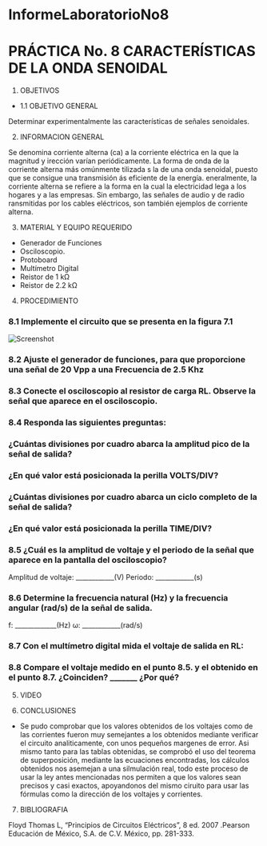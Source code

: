 InformeLaboratorioNo8
==========================
# PRÁCTICA No. 8 CARACTERÍSTICAS DE LA ONDA SENOIDAL
1. OBJETIVOS
* 1.1 OBJETIVO GENERAL

Determinar experimentalmente las características de señales senoidales.

2. INFORMACION GENERAL 

Se denomina corriente alterna (ca) a la corriente eléctrica en la que la magnitud y irección varían periódicamente. La forma de onda de la corriente alterna más omúnmente tilizada s la de una onda senoidal, puesto que se consigue una transmisión ás eficiente de la energía. eneralmente, la corriente alterna se refiere a la forma en la cual la electricidad lega a los hogares y a las empresas. Sin embargo, las señales de audio y de radio ransmitidas por los cables eléctricos, son también ejemplos de corriente alterna.

3. MATERIAL Y EQUIPO REQUERIDO

- Generador de Funciones
- Osciloscopio.
- Protoboard
- Multímetro Digital
- Reistor de 1 kΩ
- Reistor de 2.2 kΩ


4. PROCEDIMIENTO

### 8.1 Implemente el circuito que se presenta en la figura 7.1

 ![Screenshot]()


### 8.2 Ajuste el generador de funciones, para que proporcione una señal de 20 Vpp a una Frecuencia de 2.5 Khz



### 8.3 Conecte el osciloscopio al resistor de carga RL. Observe la señal que aparece en el osciloscopio.

   
   
### 8.4 Responda las siguientes preguntas:

### ¿Cuántas divisiones por cuadro abarca la amplitud pico de la señal de salida?


### ¿En qué valor está posicionada la perilla VOLTS/DIV?


### ¿Cuántas divisiones por cuadro abarca un ciclo completo de la señal de salida?


### ¿En qué valor está posicionada la perilla TIME/DIV?


### 8.5 ¿Cuál es la amplitud de voltaje y el periodo de la señal que aparece en la pantalla del osciloscopio?

Amplitud de voltaje: ____________(V)
Periodo: ____________(s)

### 8.6 Determine la frecuencia natural (Hz) y la frecuencia angular (rad/s) de la señal de salida.

f: _____________(Hz)
ω: ____________(rad/s)


### 8.7 Con el multímetro digital mida el voltaje de salida en RL:

### 8.8 Compare el voltaje medido en el punto 8.5. y el obtenido en el punto 8.7. ¿Coinciden? _______ ¿Por qué?


5. VIDEO



6. CONCLUSIONES

 - Se pudo comprobar que los valores obtenidos de los voltajes como de las corrientes fueron muy semejantes a los obtenidos mediante verificar el circuito analiticamente, con unos pequeños margenes de error.
Asi mismo tanto para las tablas obtenidas, se comprobó el uso del teorema de superposición, mediante las ecuaciones encontradas, los cálculos obtenidos nos asemejan a una silmulación real, todo este proceso de usar la ley antes mencionadas nos permiten a que los valores sean precisos y casi exactos, apoyandonos del mismo ciruito para usar las fórmulas como la dirección de los voltajes y corrientes.

7. BIBLIOGRAFIA

 Floyd Thomas L, “Principios de Circuitos Eléctricos”, 8 ed. 2007 .Pearson Educación de México, S.A. de C.V. México, pp. 281-333.
 
